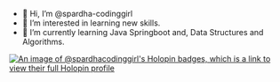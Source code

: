 - 👋 Hi, I’m @spardha-codinggirl
- 👀 I’m interested in learning new skills.
- 🌱 I’m currently learning Java Springboot and, Data Structures and Algorithms.

 [![An image of @spardhacodinggirl's Holopin badges, which is a link to view their full Holopin profile](https://holopin.me/spardhacodinggirl)](https://holopin.io/@spardhacodinggirl)

